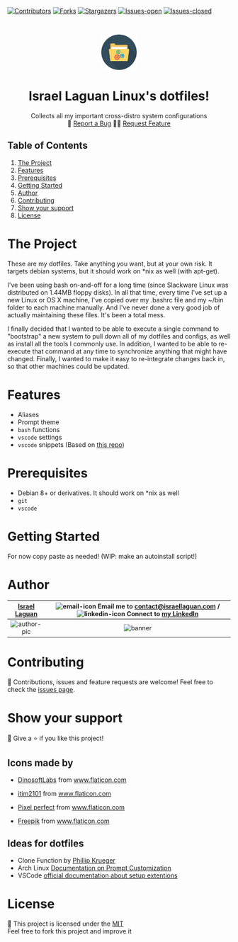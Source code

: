 
<!-- PROJECT SHIELDS -->
[![Contributors][contributors-shield]][contributors-url]
[![Forks][forks-shield]][forks-url]
[![Stargazers][stars-shield]][stars-url]
[![Issues-open][issues-open-shield]][issues-url]
[![Issues-closed][issues-closed-shield]][issues-url]


<!-- PROJECT LOGO -->
<br />
<p align="center">
  <a href="https://github.com/Israel-Laguan/dotfiles">
    <img src="./docs/img/folder.png" alt="Logo"  height="80">
  </a>

  <h1 align="center">
	Israel Laguan Linux's dotfiles!
  </h1>

  <p align="center">
    Collects all my important cross-distro system configurations
    <br />
	  <!-- 🖊️
    <a href="https://">Read the article</a> -->
    🐞
    <a href="https://github.com/Israel-Laguan/dotfiles/issues">Report a Bug</a>
    🙋‍♂️
    <a href="https://github.com/Israel-Laguan/dotfiles/issues">Request Feature</a>
  </p>
</p>

## Table of Contents

1. [The Project](#the-project)
2. [Features](#features)
3. [Prerequisites](#prerequisites)
4. [Getting Started](#getting-started)
5. [Author](#author)
6. [Contributing](#contributing)
7. [Show your support](#show-your-support)
8. [License](#license)

# The Project

These are my dotfiles. Take anything you want, but at your own risk. It targets debian systems, but 
it should work on *nix as well (with apt-get).

I've been using bash on-and-off for a long time (since Slackware Linux was distributed on 1.44MB floppy disks). In all that time, every time I've set up a new Linux or OS X machine, I've copied over my .bashrc file and my ~/bin folder to each machine manually. And I've never done a very good job of actually maintaining these files. It's been a total mess.

I finally decided that I wanted to be able to execute a single command to "bootstrap" a new system to pull down all of my dotfiles and configs, as well as install all the tools I commonly use. In addition, I wanted to be able to re-execute that command at any time to synchronize anything that might have changed. Finally, I wanted to make it easy to re-integrate changes back in, so that other machines could be updated.

# Features

- Aliases
- Prompt theme
- `bash` functions
- `vscode` settings
- `vscode` snippets (Based on [this repo][snippets-repo])

# Prerequisites

- Debian 8+ or derivatives. It should work on *nix as well
- `git`
- `vscode`

# Getting Started

For now copy paste as needed! (WIP: make an autoinstall script!)

# Author

| [Israel Laguan][author-github] | ![email-icon][] Email me to [contact@israellaguan.com][author-email] / ![linkedin-icon][] Connect to [my LinkedIn][author-linkedin] |
| :----------------------------: | :---------------------------------------------------------------------------------------------------------------------------------: |
|        ![author-pic][]         |                                                              ![banner]                                                              |

<!-- MARKDOWN LINKS & IMAGES -->

[author-pic]: https://avatars2.githubusercontent.com/u/36519478?s=460&v=4
[author-github]: https://israel-laguan.github.io
[author-linkedin]: https://www.linkedin.com/in/israellaguan
[author-email]: mailto:contact@israellaguan.com
[banner]: https://github.com/Israel-Laguan/Israel-Laguan/raw/master/docs/banner.jpg
[linkedin-icon]: https://img.icons8.com/color/20/000000/linkedin.png
[email-icon]: https://img.icons8.com/color/20/000000/message-squared.png


# Contributing

🤝 Contributions, issues and feature requests are welcome!
Feel free to check the [issues page][issues-url].

# Show your support

🤗 Give a ⭐️ if you like this project!

## Icons made by 

- <a href="https://www.flaticon.com/authors/dinosoftlabs" title="DinosoftLabs">DinosoftLabs</a> from <a href="https://www.flaticon.com/" title="Flaticon"> www.flaticon.com</a>

- <a href="https://www.flaticon.com/authors/itim2101" title="itim2101">itim2101</a> from <a href="https://www.flaticon.com/" title="Flaticon"> www.flaticon.com</a>

- <a href="https://www.flaticon.com/authors/pixel-perfect" title="Pixel perfect">Pixel perfect</a> from <a href="https://www.flaticon.com/" title="Flaticon"> www.flaticon.com</a>

- <a href="https://www.flaticon.com/authors/freepik" title="Freepik">Freepik</a> from <a href="https://www.flaticon.com/" title="Flaticon"> www.flaticon.com</a>

## Ideas for dotfiles

- Clone Function by [Phillip Krueger][clone-unction]
- Arch Linux [Documentation on Prompt Customization][arch-prompt]
- VSCode [official documentation about setup extentions][vscode-extentions]

# License

📝 This project is licensed under the [MIT](LICENSE)\
Feel free to fork this project and improve it

[snippets-repo]: https://github.com/Israel-Laguan/vscode-extension-react-snippets

[clone-unction]: https://www.phillip-kruger.com/post/some_bash_functions_for_git/
[arch-prompt]: https://wiki.archlinux.org/index.php/Bash/Prompt_customization
[vscode-extentions]: https://code.visualstudio.com/docs/editor/extension-gallery

<!-- MARKDOWN LINKS & IMAGES -->
[contributors-shield]: https://img.shields.io/github/contributors/Israel-Laguan/dotfiles?style=for-the-badge
[contributors-url]: https://github.com/Israel-Laguan/dotfiles/graphs/contributors
[forks-shield]: https://img.shields.io/github/forks/Israel-Laguan/dotfiles?style=for-the-badge
[forks-url]: https://github.com/Israel-Laguan/dotfiles/network/members
[stars-shield]: https://img.shields.io/github/stars/Israel-Laguan/dotfiles?style=for-the-badge
[stars-url]: https://github.com/Israel-Laguan/dotfiles/stargazers
[issues-open-shield]: https://img.shields.io/github/issues/Israel-Laguan/dotfiles?style=for-the-badge
[issues-url]: https://github.com/Israel-Laguan/dotfiles/issues
[issues-closed-shield]: https://img.shields.io/github/issues-closed/Israel-Laguan/dotfiles?style=for-the-badge
